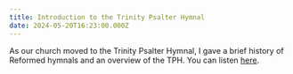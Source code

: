 ```yaml
---
title: Introduction to the Trinity Psalter Hymnal
date: 2024-05-20T16:23:00.000Z
---
```

As our church moved to the Trinity Psalter Hymnal, I gave a brief history of Reformed hymnals and an overview of the TPH. You can listen [here](https://www.sermonaudio.com/solo/shiloh/sermons/9972918145400/).
